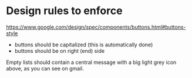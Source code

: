 # Design rules to enforce

https://www.google.com/design/spec/components/buttons.html#buttons-style
- buttons should be capitalized (this is automatically done)
- buttons should be on right (end) side

Empty lists should contain a central message with a big light grey icon above, as  you can see on gmail.